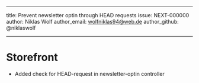 ---
title: Prevent newsletter optin through HEAD requests
issue: NEXT-000000
author: Niklas Wolf
author_email: wolfniklas94@web.de
author_github: @niklaswolf
___
# Storefront
* Added check for HEAD-request in newsletter-optin controller

